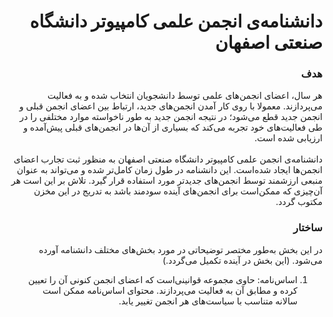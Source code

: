 <h1 dir="rtl">
  دانشنامه‌ی انجمن علمی کامپیوتر دانشگاه صنعتی اصفهان
</h1>


<h3 dir="rtl">
  هدف
</h3>
<p dir="rtl">
  هر سال، اعضای انجمن‌های علمی توسط دانشجویان انتخاب شده و به فعالیت می‌پردازند. معمولا با روی کار آمدن انجمن‌های جدید، ارتباط بین اعضای انجمن قبلی و انجمن جدید قطع می‌شود؛ در نتیجه انجمن جدید به طور ناخواسته موارد مختلفی را در طی فعالیت‌های خود تجربه می‌کند که بسیاری از آن‌ها در انجمن‌های قبلی پیش‌آمده و ارزیابی شده است.
  <br>
  <br>
  دانشنامه‌ی انجمن علمی کامپیوتر دانشگاه صنعتی اصفهان به منظور ثبت تجارب اعضای انجمن‌ها ایجاد شده‌است. این دانشنامه در طول زمان کامل‌تر شده و می‌تواند به عنوان منبعی ارزشمند توسط انجمن‌های جدید‌تر مورد استفاده قرار گیرد. تلاش بر این است هر آن‌چیزی که ممکن‌است برای انجمن‌های آینده سودمند باشد به تدریج در این مخزن مکتوب گردد.
</p>

<h3 dir="rtl">
  ساختار
</h3>
<p dir="rtl">
  در این بخش به‌طور مختصر توضیحاتی در مورد بخش‌های مختلف دانشنامه آورده می‌شود.
  (این بخش در آینده تکمیل می‌گردد.)
</p>
<ol dir="rtl">
<li>اساس‌نامه: حاوی مجموعه قوانینی‌است که اعضای انجمن کنونی آن را تعیین کرده و مطابق آن به فعالیت می‌پردازند. محتوای اساس‌نامه ممکن است سالانه متناسب با سیاست‌های هر انجمن تغییر یابد.</li>
</ul>
